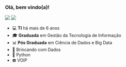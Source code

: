 ### Olá, bem vindo(a)!

[<img src="https://img.shields.io/badge/suelentonello-0A66C2?style=flat-square&logo=linkedin&logoColor=white" />](https://www.linkedin.com/in/suelentonello/)
[<img src="https://img.shields.io/badge/suelentonello96@gmail.com-EA4335?style=flat-square&logo=Gmail&logoColor=white" />](mailto:suelentonello96@gmail.com)

- 💻 **TI** há mais de 6 anos
- 🎓 **Graduada** em Gestão da Tecnologia de Informação
- 📊 **Pós Graduada** em Ciência de Dados e Big Data
- 🎲 Brincando com Dados
- 🐍 Python
- ☎️ VOIP
